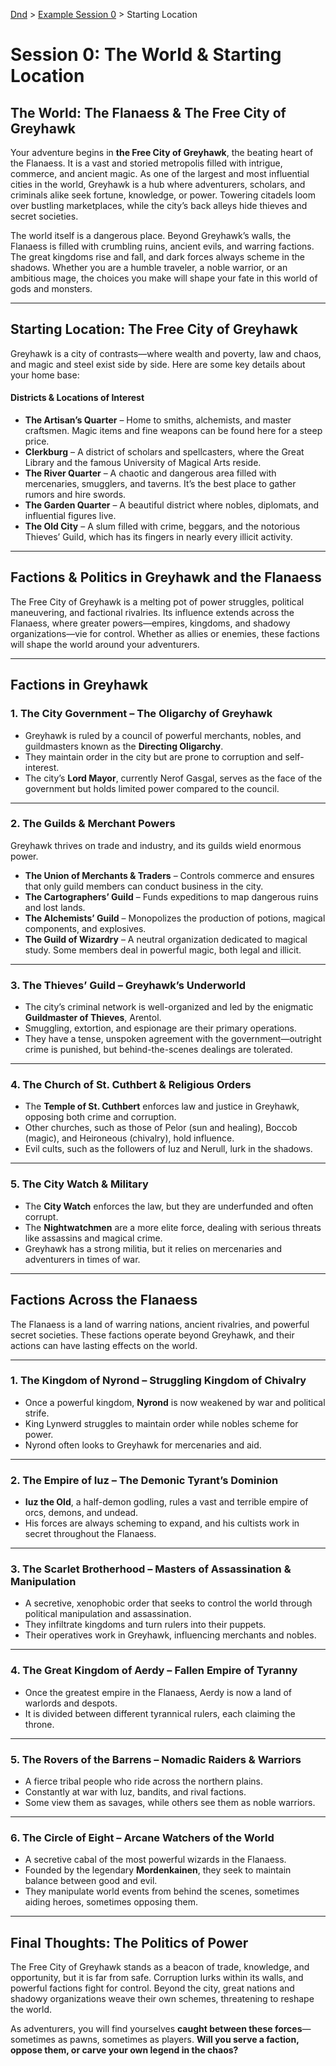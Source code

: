 [Dnd](./readme.md) > [Example Session 0](./example-session0.md) > Starting Location

# **Session 0: The World & Starting Location**

## **The World: The Flanaess & The Free City of Greyhawk**

Your adventure begins in **the Free City of Greyhawk**, the beating heart of the Flanaess. It is a vast and storied metropolis filled with intrigue, commerce, and ancient magic. As one of the largest and most influential cities in the world, Greyhawk is a hub where adventurers, scholars, and criminals alike seek fortune, knowledge, or power. Towering citadels loom over bustling marketplaces, while the city’s back alleys hide thieves and secret societies.

The world itself is a dangerous place. Beyond Greyhawk’s walls, the Flanaess is filled with crumbling ruins, ancient evils, and warring factions. The great kingdoms rise and fall, and dark forces always scheme in the shadows. Whether you are a humble traveler, a noble warrior, or an ambitious mage, the choices you make will shape your fate in this world of gods and monsters.

---

## **Starting Location: The Free City of Greyhawk**

Greyhawk is a city of contrasts—where wealth and poverty, law and chaos, and magic and steel exist side by side. Here are some key details about your home base:

#### **Districts & Locations of Interest**

- **The Artisan’s Quarter** – Home to smiths, alchemists, and master craftsmen. Magic items and fine weapons can be found here for a steep price.
- **Clerkburg** – A district of scholars and spellcasters, where the Great Library and the famous University of Magical Arts reside.
- **The River Quarter** – A chaotic and dangerous area filled with mercenaries, smugglers, and taverns. It’s the best place to gather rumors and hire swords.
- **The Garden Quarter** – A beautiful district where nobles, diplomats, and influential figures live.
- **The Old City** – A slum filled with crime, beggars, and the notorious Thieves’ Guild, which has its fingers in nearly every illicit activity.

---

## **Factions & Politics in Greyhawk and the Flanaess**

The Free City of Greyhawk is a melting pot of power struggles, political maneuvering, and factional rivalries. Its influence extends across the Flanaess, where greater powers—empires, kingdoms, and shadowy organizations—vie for control. Whether as allies or enemies, these factions will shape the world around your adventurers.

---

## **Factions in Greyhawk**

### **1. The City Government** – **The Oligarchy of Greyhawk**

- Greyhawk is ruled by a council of powerful merchants, nobles, and guildmasters known as the **Directing Oligarchy**.
- They maintain order in the city but are prone to corruption and self-interest.
- The city’s **Lord Mayor**, currently Nerof Gasgal, serves as the face of the government but holds limited power compared to the council.

---

### **2. The Guilds & Merchant Powers**

Greyhawk thrives on trade and industry, and its guilds wield enormous power.

- **The Union of Merchants & Traders** – Controls commerce and ensures that only guild members can conduct business in the city.
- **The Cartographers’ Guild** – Funds expeditions to map dangerous ruins and lost lands.
- **The Alchemists’ Guild** – Monopolizes the production of potions, magical components, and explosives.
- **The Guild of Wizardry** – A neutral organization dedicated to magical study. Some members deal in powerful magic, both legal and illicit.

---

### **3. The Thieves’ Guild** – **Greyhawk’s Underworld**

- The city’s criminal network is well-organized and led by the enigmatic **Guildmaster of Thieves**, Arentol.
- Smuggling, extortion, and espionage are their primary operations.
- They have a tense, unspoken agreement with the government—outright crime is punished, but behind-the-scenes dealings are tolerated.

---

### **4. The Church of St. Cuthbert & Religious Orders**

- The **Temple of St. Cuthbert** enforces law and justice in Greyhawk, opposing both crime and corruption.
- Other churches, such as those of Pelor (sun and healing), Boccob (magic), and Heironeous (chivalry), hold influence.
- Evil cults, such as the followers of Iuz and Nerull, lurk in the shadows.

---

### **5. The City Watch & Military**

- The **City Watch** enforces the law, but they are underfunded and often corrupt.
- The **Nightwatchmen** are a more elite force, dealing with serious threats like assassins and magical crime.
- Greyhawk has a strong militia, but it relies on mercenaries and adventurers in times of war.

---

## **Factions Across the Flanaess**

The Flanaess is a land of warring nations, ancient rivalries, and powerful secret societies. These factions operate beyond Greyhawk, and their actions can have lasting effects on the world.

---

### **1. The Kingdom of Nyrond** – **Struggling Kingdom of Chivalry**

- Once a powerful kingdom, **Nyrond** is now weakened by war and political strife.
- King Lynwerd struggles to maintain order while nobles scheme for power.
- Nyrond often looks to Greyhawk for mercenaries and aid.

---

### **2. The Empire of Iuz** – **The Demonic Tyrant’s Dominion**

- **Iuz the Old**, a half-demon godling, rules a vast and terrible empire of orcs, demons, and undead.
- His forces are always scheming to expand, and his cultists work in secret throughout the Flanaess.

---

### **3. The Scarlet Brotherhood** – **Masters of Assassination & Manipulation**

- A secretive, xenophobic order that seeks to control the world through political manipulation and assassination.
- They infiltrate kingdoms and turn rulers into their puppets.
- Their operatives work in Greyhawk, influencing merchants and nobles.

---

### **4. The Great Kingdom of Aerdy** – **Fallen Empire of Tyranny**

- Once the greatest empire in the Flanaess, Aerdy is now a land of warlords and despots.
- It is divided between different tyrannical rulers, each claiming the throne.

---

### **5. The Rovers of the Barrens** – **Nomadic Raiders & Warriors**

- A fierce tribal people who ride across the northern plains.
- Constantly at war with Iuz, bandits, and rival factions.
- Some view them as savages, while others see them as noble warriors.

---

### **6. The Circle of Eight** – **Arcane Watchers of the World**

- A secretive cabal of the most powerful wizards in the Flanaess.
- Founded by the legendary **Mordenkainen**, they seek to maintain balance between good and evil.
- They manipulate world events from behind the scenes, sometimes aiding heroes, sometimes opposing them.

---

## **Final Thoughts: The Politics of Power**

The Free City of Greyhawk stands as a beacon of trade, knowledge, and opportunity, but it is far from safe. Corruption lurks within its walls, and powerful factions fight for control. Beyond the city, great nations and shadowy organizations weave their own schemes, threatening to reshape the world.

As adventurers, you will find yourselves **caught between these forces**—sometimes as pawns, sometimes as players. **Will you serve a faction, oppose them, or carve your own legend in the chaos?**
